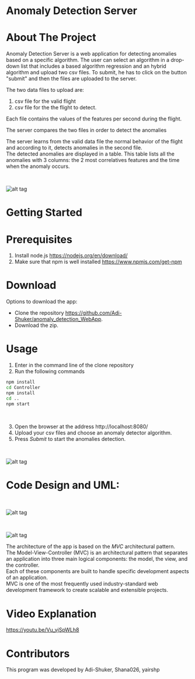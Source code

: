 # Anomaly Detection Server

# About The Project

Anomaly Detection Server is a web application for detecting anomalies based on a specific algorithm. The user can select an algorithm in a drop-down list
that includes a based algorithm regression and an hybrid algorithm and upload two csv files. To submit, he has to click on the button "submit" and then the files are uploaded to the server.<br>

The two data files to upload are:  <br>
1) csv file for the valid flight  <br>
2) csv file for the the flight to detect. <br>

Each file contains the values of the features per second during the flight. <br>

The server compares the two files in order to detect the anomalies

The server learns from the valid data file the normal behavior of the flight and according to it, detects anomalies in the second file. <br>
The detected anomalies are displayed in a table. This table lists all the anomalies with 3 columns: the 2 most correlatives features and the time when the anomaly occurs.

<br>


 ![alt tag](https://user-images.githubusercontent.com/81378726/119662574-35819f00-be3a-11eb-8b7c-0600d24e81c4.PNG)
<br>


# Getting Started

# Prerequisites

1) Install node.js   https://nodejs.org/en/download/  <br>
2) Make sure that npm is well installed   https://www.npmjs.com/get-npm  <br>


# Download

Options to download the app: <br>

- Clone the repository https://github.com/Adi-Shuker/anomaly_detection_WebApp.
- Download the zip.

# Usage

1) Enter in the command line of the clone repository <br>
2) Run the following commands <br>

```bash
npm install
cd Controller
npm install
cd ..
npm start
```
<br>


3) Open the browser at the address http://localhost:8080/
4) Upload your csv files and choose an anomaly detector algorithm. <br>
5) Press *Submit* to start the anomalies detection. <br>

<br>


 ![alt tag](https://user-images.githubusercontent.com/81378726/119669390-b17ee580-be40-11eb-87f9-88ee3b23e7d1.jpeg)
<br>

# Code Design and UML:

<br>


 ![alt tag](https://user-images.githubusercontent.com/81378726/119666759-52b86c80-be3e-11eb-9051-38f140096914.PNG)
<br>
   
<br>


 ![alt tag](https://user-images.githubusercontent.com/81378726/119666808-5f3cc500-be3e-11eb-968b-58a13a7996af.PNG)
<br>

The architecture of the app is based on the *MVC* architectural pattern. <br>
The Model-View-Controller (MVC) is an architectural pattern that separates an application into three main logical components: the model, the view, and the controller.<br>
Each of these components are built to handle specific development aspects of an application.<br>
MVC is one of the most frequently used industry-standard web development framework to create scalable and extensible projects.




# Video Explanation 

https://youtu.be/Vu_vjSpWLh8

# Contributors
This program was developed by Adi-Shuker, Shana026, yairshp
